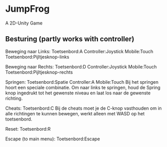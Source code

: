 # JumpFrog
A 2D-Unity Game

## Besturing (partly works with controller)
Beweging naar Links:
Toetsenbord:A 
Controller:Joystick 
Mobile:Touch 
Toetsenbord:Pijltjesknop-links

Beweging naar Rechts: 
Toetsenbord:D 
Controller:Joystick 
Mobile:Touch 
Toetsenbord:Pijltjesknop-rechts

Springen: 
Toetsenbord:Spatie 
Controller:A 
Mobile:Touch
Bij het springen hoort een speciale combinatie. Om naar links te springen, houd de Spring knop ingedrukt tot het gewenste niveau en laat los naar de gewenste richting.

Cheats:
Toetsenbord:C
Bij de cheats moet je de C-knop vasthouden om in alle richtingen te kunnen bewegen, werkt alleen met WASD op het toetsenbord.

Reset:
Toetsenbord:R

Escape (to main menu):
Toetsenbord:Escape

